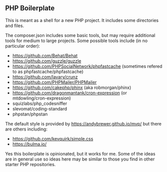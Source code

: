 ## PHP Boilerplate

This is meant as a shell for a new PHP project. It includes some directories and files.

The composer.json includes some basic tools, but may require additional tools for medium to large projects.
Some possible tools include (in no particular order):
- https://github.com/Behat/Behat
- https://github.com/guzzle/guzzle
- https://github.com/PHPSocialNetwork/phpfastcache (sometimes refered to as phpfastcache/phpfastcache)
- https://github.com/lavary/crunz
- https://github.com/PHPMailer/PHPMailer
- https://github.com/cakephp/phinx (aka robmorgan/phinx)
- https://github.com/dragonmantank/cron-expression (or mtdowling/cron-expression)
- squizlabs/php_codesniffer
- slevomat/coding-standard
- phpstan/phpstan

The default style is provided by https://andybrewer.github.io/mvp/ but there are others including:
- https://github.com/kevquirk/simple.css
- https://bulma.io/

Yes this boilerplate is opinionated, but it works for me. Some of the ideas are in general use so ideas here
may be similar to those you find in other starter PHP repositories.
